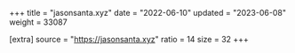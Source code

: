 +++
title = "jasonsanta.xyz"
date = "2022-06-10"
updated = "2023-06-08"
weight = 33087

[extra]
source = "https://jasonsanta.xyz"
ratio = 14
size = 32
+++
